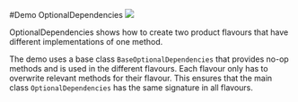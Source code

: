 #Demo OptionalDependencies [![](https://raw.githubusercontent.com/novoda/novoda/master/assets/btn_apache_lisence.png)](LICENSE.txt)

OptionalDependencies shows how to create two product flavours that have different implementations of one method.

The demo uses a base class `BaseOptionalDependencies` that provides no-op methods and is used in the different flavours.
Each flavour only has to overwrite relevant methods for their flavour. This ensures that the main class `OptionalDependencies`
has the same signature in all flavours.
